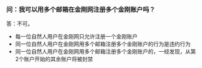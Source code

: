 ### 问：我可以用多个邮箱在金刚网注册多个金刚账户吗？
答：不可。
- 每一位自然人用户在金刚网只允许注册一个金刚账户
- 同一位自然人用户在金刚网用多个邮箱注册多个金刚账户的行为是违约行为
- 同一位自然人用户在金刚网用多个邮箱注册多个金刚账户的，一经发现，从第2个账户开始的其余账户将被封禁
